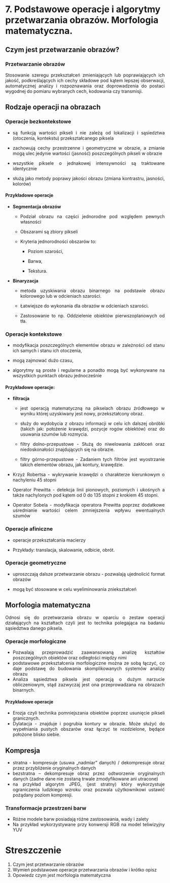 # 7. Podstawowe operacje i algorytmy przetwarzania obrazów. Morfologia matematyczna.

<div align="justify">

## Czym jest przetwarzanie obrazów?
### Przetwarzanie obrazów 
Stosowanie szeregu przekształceń zmieniających lub poprawiających ich jakość, podkreślających ich cechy składowe pod kątem lepszej obserwacji, automatycznej analizy i rozpoznawania oraz doprowadzenia do postaci wygodnej do pomiaru wybranych cech, kodowania czy transmisji.

## Rodzaje operacji na obrazach 

### Operacje bezkontekstowe
- są funkcją wartości pikseli i nie zależą od lokalizacji i sąsiedztwa (otoczenia, kontekstu) przekształcanego piksela

- zachowują cechy przestrzenne i geometryczne w obrazie, a zmianie mogą ulec jedynie wartości (jasność) poszczególnych pikseli w obrazie

- wszystkie piksele o jednakowej intensywności są traktowane identycznie

- służą jako metody poprawy jakości obrazu (zmiana kontrastru, jasności, kolorów)

#### Przykładowe  operacje 
- **Segmentacja obrazów** 
    
    - Podział obrazu na części jednorodne pod względem pewnych własności
    
    - Obszarami są zbiory pikseli
    
    - Kryteria jednorodności obszarów to:
        
        - Poziom szarości,
        
        - Barwa,
        
        - Tekstura.
    
- **Binaryzacja** 
    
    - metoda uzyskiwania obrazu binarnego na podstawie obrazu kolorowego lub w odcieniach szarości.
    
    - Łatwiejsze do wykonania dla obrazów w odcieniach szarości.
    
    - Zastosowanie to np. Oddzielenie obiektów pierwszoplanowych od tła.

### Operacje kontekstowe
- modyfikacja poszczególnych elementów obrazu w zależności od stanu ich samych i stanu ich otoczenia,

- mogą zajmować dużo czasu,

- algorytmy są proste i regularne a ponadto mogą być wykonywane na wszystkich punktach obrazu jednocześnie

#### Przykładowe operacje:

- **filtracja**
    
    - jest operacją matematyczną na pikselach obrazu źródłowego w wyniku której uzyskiwany jest nowy, przekształcony obraz.
    
    - służy do wydobycia z obrazu informacji w celu ich dalszej obróbki (takich jak: położenie krawędzi, pozycje rogów obiektów) oraz do usuwania szumów lub rozmycia.

    - filtry dolno-przepustowe - Służą do niwelowania zakłóceń oraz niedoskonałości znajdujących się na obrazie.

    - filtry górno-przepustowe  - Zadaniem tych filtrów jest wyostrzanie takich elementów obrazu, jak kontury, krawędzie. 
    
- Krzyż Robertsa - wykrywanie krawędzi o charakterze kierunkowym o nachyleniu 45 stopni

- Operator Prewitta - detekcja linii pionowych, poziomych i ukośnych a także nachylonych
pod kątem od 0 do 135 stopni z krokiem 45 stopni.

- Operator Sobela - modyfikacja operatora Prewitta poprzez dodatkowe uśrednianie wartości
celem zmniejszenia wpływu ewentualnych szumów

### Operacje afiniczne
- operacje przekształcania macierzy

- Przykłady: translacja, skalowanie, odbicie, obrót.

### Operacje geometryczne 
- uproszczają dalsze przetwarzanie obrazu - pozwalają ujednolicić format obrazów

- mogą być stosowane w celu wyeliminowania zniekształceń

## Morfologia matematyczna
Odnosi się do przetwarzania obrazu w oparciu o zestaw operacji działających na kształtach 
czyli jest to technika polegająca na badaniu sąsiedztwa danego piksela.

### Operacje morfologiczne
- Pozwalają przeprowadzić zaawansowaną analizę kształtów poszczególnych obiektów oraz odległości między nimi
- podstawowe przekształcenia morfologiczne można ze sobą łączyć, co daje podstawę do budowania skomplikowanych systemów analizy obrazu
- Analiza sąsiedztwa piksela jest operacją o dużym narzucie obliczeniowym, stąd zazwyczaj jest ona przeprowadzana na obrazach binarnych.

#### Przykładowe operacje
- Erozja czyli technika pomniejszania obiektów poprzez usunięcie pikseli granicznych.
- Dylatacja - znajduje i pogrubia kontury w obrazie. Może służyć do wypełniania pustych obszarów oraz łączyć te rozdzielone, będące położone blisko siebie. 

## Kompresja
- stratna - kompresuje (usuwa „nadmiar” danych) / dekompresuje obraz przez przybliżenie oryginalnych danych
- bezstratna – dekompresuje obraz  przez odtworzenie oryginalnych danych (żadne dane nie zostaną trwale zmodyfikowane ani utracone)
- na przykład algorytm JPEG, (jest stratny) który wykorzystuje ograniczenia ludzkiego wzroku oraz pozwala użytkownikowi ustawić pożądany poziom kompresji.

### Transformacje przestrzeni barw
- Różne modele barw posiadają różne zastosowania, wady i zalety
- Na przykład wykorzystywane przy konwersji  RGB na model teliwizyjny YUV

# Streszczenie
1. Czym jest przetwarzanie obrazów
2. Wymień podstawowe operacje przetwarzania obrazów i krótko opisz 
3. Opowiedz czym jest morfologia matematyczna 
</div>